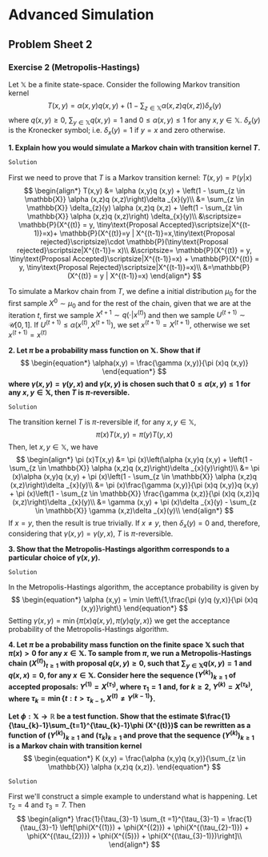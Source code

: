 # Advanced Simulation
## Problem Sheet 2

### Exercise 2 (Metropolis-Hastings)

Let $\mathbb{X}$ be a finite state-space. Consider the following Markov transition kernel
$$
\begin{equation*}
	T(x,y) = \alpha (x,y)q (x,y) + \left(1 - \sum_{z \in \mathbb{X}} \alpha (x,z)q (x,z)\right)\delta _{x}(y)
\end{equation*}
$$
where $q (x,y) \geq 0$, $\sum_{y \in \mathbb{X}}q (x,y) = 1$ and $0 \leq \alpha (x,y) \leq 1$ for any $x,y \in \mathbb{X}$. $\delta _{x}(y)$ is the Kronecker symbol; i.e. $\delta _{x}(y) = 1$ if $y = x$ and zero otherwise.

**1. Explain how you would simulate a Markov chain with transition kernel $T$.**

`Solution`

First we need to prove that $T$ is a Markov transition kernel: $T (x,y) = \mathbb{P}(y|x)$
$$
\begin{align*}
	T(x,y) &= \alpha (x,y)q (x,y) + \left(1 - \sum_{z \in \mathbb{X}} \alpha (x,z)q (x,z)\right)\delta _{x}(y)\\
	&= \sum_{z \in \mathbb{X}} \delta_{z}(y) \alpha (x,z)q (x,z) +  \left(1 - \sum_{z \in \mathbb{X}} \alpha (x,z)q (x,z)\right)  \delta_{x}(y)\\
	&\scriptsize= \mathbb{P}(X^{(t)} = y, \tiny\text{Proposal Accepted}\scriptsize|X^{(t-1)}=x)+ \mathbb{P}(X^{(t)}=y | X^{(t-1)}=x,\tiny\text{Proposal rejected}\scriptsize)\cdot \mathbb{P}(\tiny\text{Proposal rejected}\scriptsize|X^{(t-1)}= x)\\
	&\scriptsize= \mathbb{P}(X^{(t)} = y, \tiny\text{Proposal Accepted}\scriptsize|X^{(t-1)}=x) + \mathbb{P}(X^{(t)} = y, \tiny\text{Proposal Rejected}\scriptsize|X^{(t-1)}=x)\\
	&=\mathbb{P}(X^{(t)} = y | X^{(t-1)}=x)
\end{align*}
$$

To simulate a Markov chain from $T$, we define a initial distribution $\mu_{0}$ for the first sample $X^{0} \sim \mu_{0}$ and for the rest of the chain, given that we are at the iteration $t$, first we sample $X^{t+1} \sim q (\cdot|x^{(t)})$ and then we sample $U^{(t+1)} \sim \mathcal{U}[0,1]$. If $U^{(t+1)} \leq \alpha (x^{(t)},X^{(t+1)})$, we set $x^{(t+1)} = X^{(t+1)}$, otherwise we set $x^{(t+1)} = x^{(t)}$

**2. Let $\pi$ be a probability mass function on $\mathbb{X}$. Show that if** 
$$
\begin{equation*}
	\alpha(x,y) = \frac{\gamma (x,y)}{\pi (x)q (x,y)}
\end{equation*}
$$
**where $\gamma (x,y) = \gamma (y,x)$ and $\gamma (x,y)$ is chosen such that $0 \leq \alpha (x,y) \leq 1$ for any $x,y \in \mathbb{X}$, then $T$ is $\pi$-reversible.**   

`Solution`

The transition kernel $T$ is $\pi$-reversible if, for any $x,y \in \mathbb{X}$,
$$
\begin{equation*}
	\pi (x)T(x,y) = \pi (y)T(y,x)
\end{equation*}
$$
Then, let $x,y \in \mathbb{X}$, we have
$$
\begin{align*}
	\pi (x)T(x,y) &= \pi (x)\left(\alpha (x,y)q (x,y) + \left(1 - \sum_{z \in \mathbb{X}} \alpha (x,z)q (x,z)\right)\delta _{x}(y)\right)\\
	&= \pi (x)\alpha (x,y)q (x,y) + \pi (x)\left(1 - \sum_{z \in \mathbb{X}} \alpha (x,z)q (x,z)\right)\delta _{x}(y)\\
	&= \pi (x)\frac{\gamma (x,y)}{\pi (x)q (x,y)}q (x,y) + \pi (x)\left(1 - \sum_{z \in \mathbb{X}} \frac{\gamma (x,z)}{\pi (x)q (x,z)}q (x,z)\right)\delta _{x}(y)\\
	&= \gamma (x,y) + \pi (x)\delta _{x}(y) - \sum_{z \in \mathbb{X}} \gamma (x,z)\delta _{x}(y)\\
\end{align*}
$$
If $x=y$, then the result is true trivially. If $x \neq y$, then $\delta _{x}(y) = 0$ and, therefore, considering that $\gamma (x,y) = \gamma (y,x)$, $T$ is $\pi$-reversible.

**3. Show that the Metropolis-Hastings algorithm corresponds to a particular choice of $\gamma (x,y)$.** 

`Solution`

In the Metropolis-Hastings algorithm, the acceptance probability is given by
$$
\begin{equation*}
	\alpha (x,y) = \min \left\{1,\frac{\pi (y)q (y,x)}{\pi (x)q (x,y)}\right\}
\end{equation*}
$$
Setting $\gamma (x,y) = \min \left\{\pi (x)q (x,y),\pi (y) q (y,x)\right\}$ we get the acceptance probability of the Metropolis-Hastings algorithm.

**4. Let $\pi$ be a probability mass function on the finite space $\mathbb{X}$ such that $\pi (x) > 0$ for any $x \in \mathbb{X}$. To sample from $\pi$, we run a Metropolis-Hastings chain $(X^{(t)})_{t \geq 1}$ with proposal $q (x,y)\geq 0$, such that $\sum_{y \in \mathbb{X}}q (x,y) = 1$ and $q (x,x)=0$, for any $x \in \mathbb{X}$. Consider here the sequence $(Y^{(k)})_{k \geq 1}$ of accepted proposals: $Y^{(1)} = X^{(\tau_{1})}$, where $\tau_{1} = 1$ and, for $k \geq 2$, $Y^{(k)} = X^{(\tau_{k})}$, where $\tau_{k} = \min \left\{t : t > \tau_{k-1}, X^{(t)} \neq Y^{(k-1)} \right\}$.** 

**Let $\phi: \mathbb{X} \to \mathbb{R}$ be a test function. Show that the estimate $\frac{1}{\tau_{k}-1}\sum_{t=1}^{\tau_{k}-1}\phi (X^{(t)})$ can be rewritten as a function of $(Y^{(k)})_{k \geq 1}$ and $(\tau_{k})_{k \geq 1}$ and prove that the sequence $(Y^{(k)})_{k \geq 1}$ is a Markov chain with transition kernel** 
$$
\begin{equation*}
	K (x,y) = \frac{\alpha (x,y)q (x,y)}{\sum_{z \in \mathbb{X}} \alpha (x,z)q (x,z)}.
\end{equation*}
$$

`Solution`

First we'll construct a simple example to understand what is happening. Let $\tau_{2} = 4$ and $\tau_{3}= 7$. Then 
$$
\begin{align*}
	\frac{1}{\tau_{3}-1} \sum_{t =1}^{\tau_{3}-1} = \frac{1}{\tau_{3}-1} \left[\phi(X^{(1)}) + \phi(X^{(2)}) + \phi(X^{(\tau_{2}-1)}) + \phi(X^{(\tau_{2})}) + \phi(X^{(5)}) + \phi(X^{(\tau_{3}-1)})\right]\\
\end{align*}
$$
